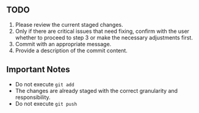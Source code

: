 ## TODO

1. Please review the current staged changes.
2. Only if there are critical issues that need fixing, confirm with the user whether to proceed to step 3 or make the necessary adjustments first.
3. Commit with an appropriate message.
4. Provide a description of the commit content.

## Important Notes

- Do not execute `git add`
- The changes are already staged with the correct granularity and responsibility.
- Do not execute `git push`
